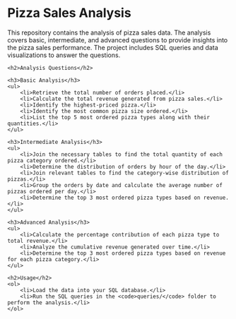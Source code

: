 <!DOCTYPE html>
<html lang="en">
<head>
    <meta charset="UTF-8">
    <meta name="viewport" content="width=device-width, initial-scale=1.0">
    <title>Pizza Sales Analysis</title>
</head>
<body>
    <h1>Pizza Sales Analysis</h1>
    <p>This repository contains the analysis of pizza sales data. The analysis covers basic, intermediate, and advanced questions to provide insights into the pizza sales performance. The project includes SQL queries and data visualizations to answer the questions.</p>

    <h2>Analysis Questions</h2>

    <h3>Basic Analysis</h3>
    <ul>
        <li>Retrieve the total number of orders placed.</li>
        <li>Calculate the total revenue generated from pizza sales.</li>
        <li>Identify the highest-priced pizza.</li>
        <li>Identify the most common pizza size ordered.</li>
        <li>List the top 5 most ordered pizza types along with their quantities.</li>
    </ul>

    <h3>Intermediate Analysis</h3>
    <ul>
        <li>Join the necessary tables to find the total quantity of each pizza category ordered.</li>
        <li>Determine the distribution of orders by hour of the day.</li>
        <li>Join relevant tables to find the category-wise distribution of pizzas.</li>
        <li>Group the orders by date and calculate the average number of pizzas ordered per day.</li>
        <li>Determine the top 3 most ordered pizza types based on revenue.</li>
    </ul>

    <h3>Advanced Analysis</h3>
    <ul>
        <li>Calculate the percentage contribution of each pizza type to total revenue.</li>
        <li>Analyze the cumulative revenue generated over time.</li>
        <li>Determine the top 3 most ordered pizza types based on revenue for each pizza category.</li>
    </ul>

    <h2>Usage</h2>
    <ol>
        <li>Load the data into your SQL database.</li>
        <li>Run the SQL queries in the <code>queries/</code> folder to perform the analysis.</li>
    </ol>
</body>
</html>
